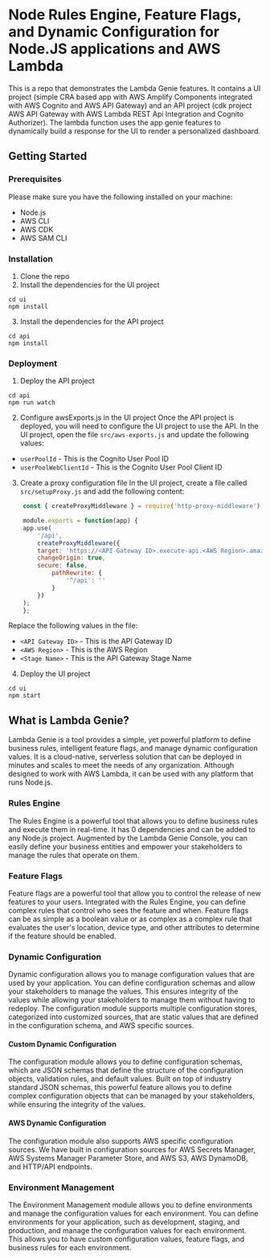 # Node Rules Engine, Feature Flags, and Dynamic Configuration for Node.JS applications and AWS Lambda

This is a repo that demonstrates the Lambda Genie features. It contains a UI project (simple CRA based app with AWS Amplify Components integrated with AWS Cognito and AWS API Gateway) and an API project (cdk project AWS API Gateway with AWS Lambda REST Api Integration and Cognito Authorizer). The lambda function uses the app genie features to dynamically build a response for the UI to render a personalized dashboard.

## Getting Started

### Prerequisites
Please make sure you have the following installed on your machine:
- Node.js
- AWS CLI
- AWS CDK
- AWS SAM CLI

### Installation
1. Clone the repo
2. Install the dependencies for the UI project
```
cd ui
npm install
```
3. Install the dependencies for the API project
```
cd api
npm install
```

### Deployment
1. Deploy the API project
```
cd api
npm run watch
```
2. Configure awsExports.js in the UI project
Once the API project is deployed, you will need to configure the UI project to use the API.
In the UI project, open the file `src/aws-exports.js` and update the following values:
- `userPoolId` - This is the Cognito User Pool ID
- `userPoolWebClientId` - This is the Cognito User Pool Client ID

3. Create a proxy configuration file
In the UI project, create a file called `src/setupProxy.js` and add the following content:
```js
    const { createProxyMiddleware } = require('http-proxy-middleware');

    module.exports = function(app) {
    app.use(
        '/api',
        createProxyMiddleware({
        target: 'https://<API Gateway ID>.execute-api.<AWS Region>.amazonaws.com/<Stage Name>',
        changeOrigin: true,
        secure: false,
            pathRewrite: {
                '^/api': ''
            }
        })
    );
    };
```
Replace the following values in the file:
- `<API Gateway ID>` - This is the API Gateway ID
- `<AWS Region>` - This is the AWS Region
- `<Stage Name>` - This is the API Gateway Stage Name

4. Deploy the UI project
```
cd ui
npm start
```





## What is Lambda Genie?

Lambda Genie is a tool provides a simple, yet powerful platform to define business rules, intelligent 
feature flags, and manage dynamic configuration values. It is a cloud-native, serverless solution that
can be deployed in minutes and scales to meet the needs of any organization. Although designed
to work with AWS Lambda, it can be used with any platform that runs Node.js.


### Rules Engine

The Rules Engine is a powerful tool that allows you to define business rules and execute them in real-time.
It has 0 dependencies and can be added to any Node.js project. Augmented by the Lambda Genie Console, 
you can easily define your business entities and empower your stakeholders to manage the rules that 
operate on them.

### Feature Flags

Feature flags are a powerful tool that allow you to control the release of new features to your users.
Integrated with the Rules Engine, you can define complex rules that control who sees the feature and 
when. Feature flags can be as simple as a boolean value or as complex as a complex rule that evaluates
the user's location, device type, and other attributes to determine if the feature should be enabled.

### Dynamic Configuration
Dynamic configuration allows you to manage configuration values that are used by your application.
You can define configuration schemas and allow your stakeholders to manage the values. This ensures
integrity of the values while allowing your stakeholders to manage them without having to redeploy.
The configuration module supports multiple configuration stores, categorized into customized sources, that 
are static values that are defined in the configuration schema, and AWS specific sources. 

#### Custom Dynamic Configuration
The configuration module allows you to define configuration schemas, which are JSON schemas that define
the structure of the configuration objects, validation rules, and default values. Built on top of 
industry standard JSON schemas, this powerful feature allows you to define complex configuration objects
that can be managed by your stakeholders, while ensuring the integrity of the values.

#### AWS Dynamic Configuration
The configuration module also supports AWS specific configuration sources.
We have built in configuration sources for AWS Secrets Manager, AWS Systems Manager Parameter Store,
and AWS S3, AWS DynamoDB, and HTTP/API endpoints. 


### Environment Management
The Environment Management module allows you to define environments and manage the configuration values
for each environment. You can define environments for your application, such as development, staging,
and production, and manage the configuration values for each environment. This allows you to have custom 
configuration values, feature flags, and business rules for each environment.

